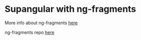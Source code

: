 # Supangular with ng-fragments

More info about ng-fragments [here](https://dev.to/adalbertuschris/fragments-incoming-new-feature-for-angular-developers-nm5)

ng-fragments repo [here](https://github.com/webfragments/fragments)
